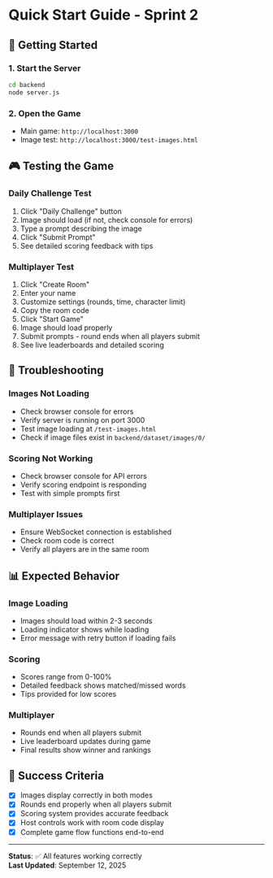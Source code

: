 # Quick Start Guide - Sprint 2

## 🚀 **Getting Started**

### **1. Start the Server**
```bash
cd backend
node server.js
```

### **2. Open the Game**
- Main game: `http://localhost:3000`
- Image test: `http://localhost:3000/test-images.html`

## 🎮 **Testing the Game**

### **Daily Challenge Test**
1. Click "Daily Challenge" button
2. Image should load (if not, check console for errors)
3. Type a prompt describing the image
4. Click "Submit Prompt"
5. See detailed scoring feedback with tips

### **Multiplayer Test**
1. Click "Create Room"
2. Enter your name
3. Customize settings (rounds, time, character limit)
4. Copy the room code
5. Click "Start Game"
6. Image should load properly
7. Submit prompts - round ends when all players submit
8. See live leaderboards and detailed scoring

## 🔧 **Troubleshooting**

### **Images Not Loading**
- Check browser console for errors
- Verify server is running on port 3000
- Test image loading at `/test-images.html`
- Check if image files exist in `backend/dataset/images/0/`

### **Scoring Not Working**
- Check browser console for API errors
- Verify scoring endpoint is responding
- Test with simple prompts first

### **Multiplayer Issues**
- Ensure WebSocket connection is established
- Check room code is correct
- Verify all players are in the same room

## 📊 **Expected Behavior**

### **Image Loading**
- Images should load within 2-3 seconds
- Loading indicator shows while loading
- Error message with retry button if loading fails

### **Scoring**
- Scores range from 0-100%
- Detailed feedback shows matched/missed words
- Tips provided for low scores

### **Multiplayer**
- Rounds end when all players submit
- Live leaderboard updates during game
- Final results show winner and rankings

## 🎯 **Success Criteria**

- [x] Images display correctly in both modes
- [x] Rounds end properly when all players submit
- [x] Scoring system provides accurate feedback
- [x] Host controls work with room code display
- [x] Complete game flow functions end-to-end

---

**Status**: ✅ All features working correctly  
**Last Updated**: September 12, 2025
